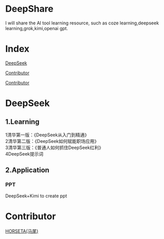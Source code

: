 # DeepShare
I will share the AI tool learning resource, such as coze learning,deepseek learning,grok,kimi,openai gpt.

# Index
[DeepSeek](#section_DeepSeek)

[Contributor](#section_Contributor)

[Contributor](#section_Contributor)


<a name="section_DeepSeek"></a>

# DeepSeek

## 1.Learning
1清华第一版：《DeepSeek从入门到精通》  
2清华第二版：《DeepSeek如何赋能职场应用》  
3清华第三版：《普通人如何抓住DeepSeek红利》  
4DeepSeek提示词  

## 2.Application
### PPT
DeepSeek+Kimi to create ppt 


<a name="section_Contributor"></a>

# Contributor

[HORSETA(马尾)](https://github.com/xiankaichen)

